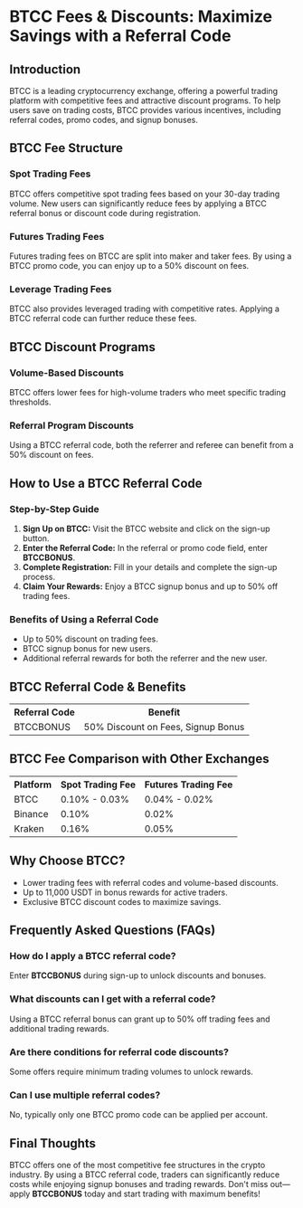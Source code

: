 <h1>BTCC Fees & Discounts: Maximize Savings with a Referral Code</h1>
<h2>Introduction</h2>
<p>BTCC is a leading cryptocurrency exchange, offering a powerful trading platform with competitive fees and attractive discount programs. To help users save on trading costs, BTCC provides various incentives, including referral codes, promo codes, and signup bonuses.</p>
<h2>BTCC Fee Structure</h2>
<h3>Spot Trading Fees</h3>
<p>BTCC offers competitive spot trading fees based on your 30-day trading volume. New users can significantly reduce fees by applying a BTCC referral bonus or discount code during registration.</p>
  <h3>Futures Trading Fees</h3>
<p>Futures trading fees on BTCC are split into maker and taker fees. By using a BTCC promo code, you can enjoy up to a 50% discount on fees.</p>
<h3>Leverage Trading Fees</h3>
<p>BTCC also provides leveraged trading with competitive rates. Applying a BTCC referral code can further reduce these fees.</p>
<h2>BTCC Discount Programs</h2>
<h3>Volume-Based Discounts</h3>
<p>BTCC offers lower fees for high-volume traders who meet specific trading thresholds.</p>
<h3>Referral Program Discounts</h3>
<p>Using a BTCC referral code, both the referrer and referee can benefit from a 50% discount on fees.</p>
<h2>How to Use a BTCC Referral Code</h2>
<h3>Step-by-Step Guide</h3>
<ol>
<li><strong>Sign Up on BTCC:</strong> Visit the BTCC website and click on the sign-up button.</li>
<li><strong>Enter the Referral Code:</strong> In the referral or promo code field, enter <strong>BTCCBONUS</strong>.</li>
<li><strong>Complete Registration:</strong> Fill in your details and complete the sign-up process.</li>
<li><strong>Claim Your Rewards:</strong> Enjoy a BTCC signup bonus and up to 50% off trading fees.</li>
</ol>
<h3>Benefits of Using a Referral Code</h3>
<ul>
<li>Up to 50% discount on trading fees.</li>
<li>BTCC signup bonus for new users.</li>
<li>Additional referral rewards for both the referrer and the new user.</li>
</ul>
<h2>BTCC Referral Code & Benefits</h2>
<table>
<tr>
<th>Referral Code</th>
<th>Benefit</th>
</tr>
<tr>
<td>BTCCBONUS</td>
  <td>50% Discount on Fees, Signup Bonus</td>
  </tr>
</table>
<h2>BTCC Fee Comparison with Other Exchanges</h2>
<table>
<tr>
<th>Platform</th>
<th>Spot Trading Fee</th>
<th>Futures Trading Fee</th>
</tr>
<tr>
<td>BTCC</td>
<td>0.10% - 0.03%</td>
<td>0.04% - 0.02%</td>
</tr>
<tr>
<td>Binance</td>
<td>0.10%</td>
<td>0.02%</td>
</tr>
<tr>
<td>Kraken</td>
<td>0.16%</td>
<td>0.05%</td>
</tr>
</table>
<h2>Why Choose BTCC?</h2>
<ul>
<li>Lower trading fees with referral codes and volume-based discounts.</li>
<li>Up to 11,000 USDT in bonus rewards for active traders.</li>
<li>Exclusive BTCC discount codes to maximize savings.</li>
</ul>
<h2>Frequently Asked Questions (FAQs)</h2>
<h3>How do I apply a BTCC referral code?</h3>
<p>Enter <strong>BTCCBONUS</strong> during sign-up to unlock discounts and bonuses.</p>
<h3>What discounts can I get with a referral code?</h3>
<p>Using a BTCC referral bonus can grant up to 50% off trading fees and additional trading rewards.</p>
<h3>Are there conditions for referral code discounts?</h3>
<p>Some offers require minimum trading volumes to unlock rewards.</p>
<h3>Can I use multiple referral codes?</h3>
<p>No, typically only one BTCC promo code can be applied per account.</p>
<h2>Final Thoughts</h2>
<p>BTCC offers one of the most competitive fee structures in the crypto industry. By using a BTCC referral code, traders can significantly reduce costs while enjoying signup bonuses and trading rewards. Don't miss out—apply <strong>BTCCBONUS</strong> today and start trading with maximum benefits!</p>
</body>
</html>
